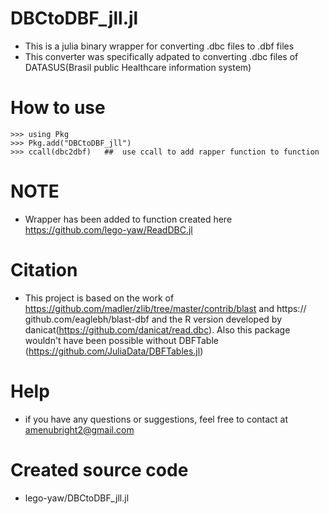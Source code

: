 # DBCtoDBF_jll.jl
+ This is a julia binary wrapper for converting .dbc files to .dbf files
+ This converter was specifically adpated to converting .dbc files of DATASUS(Brasil public Healthcare information system) 

# How to use
```
>>> using Pkg
>>> Pkg.add("DBCtoDBF_jll")
>>> ccall(dbc2dbf)   ##  use ccall to add rapper function to function
```

# NOTE
+ Wrapper has been added to function created here https://github.com/lego-yaw/ReadDBC.jl

# Citation
+ This project is based on the work of https://github.com/madler/zlib/tree/master/contrib/blast and https:// github.com/eaglebh/blast-dbf and the R version developed by danicat(https://github.com/danicat/read.dbc). Also this package wouldn't have been possible without DBFTable (https://github.com/JuliaData/DBFTables.jl)

# Help
+ if you have any questions or suggestions, feel free to contact at amenubright2@gmail.com

# Created source code
+ lego-yaw/DBCtoDBF_jll.jl
